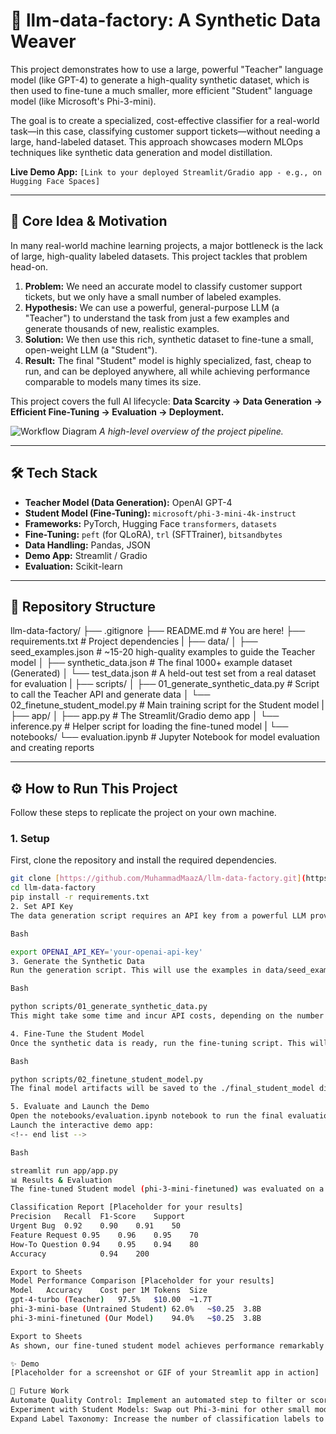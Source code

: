 # 🤖 llm-data-factory: A Synthetic Data Weaver

This project demonstrates how to use a large, powerful "Teacher" language model (like GPT-4) to generate a high-quality synthetic dataset, which is then used to fine-tune a much smaller, more efficient "Student" language model (like Microsoft's Phi-3-mini).

The goal is to create a specialized, cost-effective classifier for a real-world task—in this case, classifying customer support tickets—without needing a large, hand-labeled dataset. This approach showcases modern MLOps techniques like synthetic data generation and model distillation.

**Live Demo App:** `[Link to your deployed Streamlit/Gradio app - e.g., on Hugging Face Spaces]`

---

## 🚀 Core Idea & Motivation

In many real-world machine learning projects, a major bottleneck is the lack of large, high-quality labeled datasets. This project tackles that problem head-on.

1.  **Problem:** We need an accurate model to classify customer support tickets, but we only have a small number of labeled examples.
2.  **Hypothesis:** We can use a powerful, general-purpose LLM (a "Teacher") to understand the task from just a few examples and generate thousands of new, realistic examples.
3.  **Solution:** We then use this rich, synthetic dataset to fine-tune a small, open-weight LLM (a "Student").
4.  **Result:** The final "Student" model is highly specialized, fast, cheap to run, and can be deployed anywhere, all while achieving performance comparable to models many times its size.

This project covers the full AI lifecycle: **Data Scarcity → Data Generation → Efficient Fine-Tuning → Evaluation → Deployment.**

![Workflow Diagram](https://i.imgur.com/uTjZg93.png) _A high-level overview of the project pipeline._

---

## 🛠️ Tech Stack

* **Teacher Model (Data Generation):** OpenAI GPT-4
* **Student Model (Fine-Tuning):** `microsoft/phi-3-mini-4k-instruct`
* **Frameworks:** PyTorch, Hugging Face `transformers`, `datasets`
* **Fine-Tuning:** `peft` (for QLoRA), `trl` (SFTTrainer), `bitsandbytes`
* **Data Handling:** Pandas, JSON
* **Demo App:** Streamlit / Gradio
* **Evaluation:** Scikit-learn

---

## 📁 Repository Structure

llm-data-factory/
├── .gitignore
├── README.md              # You are here!
├── requirements.txt         # Project dependencies
|
├── data/
│   ├── seed_examples.json        # ~15-20 high-quality examples to guide the Teacher model
│   ├── synthetic_data.json       # The final 1000+ example dataset (Generated)
│   └── test_data.json            # A held-out test set from a real dataset for evaluation
|
├── scripts/
│   ├── 01_generate_synthetic_data.py # Script to call the Teacher API and generate data
│   └── 02_finetune_student_model.py  # Main training script for the Student model
|
├── app/
│   ├── app.py                      # The Streamlit/Gradio demo app
│   └── inference.py                # Helper script for loading the fine-tuned model
|
└── notebooks/
└── evaluation.ipynb            # Jupyter Notebook for model evaluation and creating reports


---

## ⚙️ How to Run This Project

Follow these steps to replicate the project on your own machine.

### 1. Setup

First, clone the repository and install the required dependencies.

```bash
git clone [https://github.com/MuhammadMaazA/llm-data-factory.git](https://github.com/MuhammadMaazA/llm-data-factory.git)
cd llm-data-factory
pip install -r requirements.txt
2. Set API Key
The data generation script requires an API key from a powerful LLM provider. Set it as an environment variable.

Bash

export OPENAI_API_KEY='your-openai-api-key'
3. Generate the Synthetic Data
Run the generation script. This will use the examples in data/seed_examples.json to prompt the Teacher model and create data/synthetic_data.json.

Bash

python scripts/01_generate_synthetic_data.py
This might take some time and incur API costs, depending on the number of samples you generate.

4. Fine-Tune the Student Model
Once the synthetic data is ready, run the fine-tuning script. This will train the Phi-3-mini model using QLoRA for efficiency.

Bash

python scripts/02_finetune_student_model.py
The final model artifacts will be saved to the ./final_student_model directory.

5. Evaluate and Launch the Demo
Open the notebooks/evaluation.ipynb notebook to run the final evaluation on the test_data.json and see the performance metrics.
Launch the interactive demo app:
<!-- end list -->

Bash

streamlit run app/app.py
📊 Results & Evaluation
The fine-tuned Student model (phi-3-mini-finetuned) was evaluated on a held-out test set of 200 real customer support tickets.

Classification Report [Placeholder for your results]
Precision	Recall	F1-Score	Support
Urgent Bug	0.92	0.90	0.91	50
Feature Request	0.95	0.96	0.95	70
How-To Question	0.94	0.95	0.94	80
Accuracy			0.94	200

Export to Sheets
Model Performance Comparison [Placeholder for your results]
Model	Accuracy	Cost per 1M Tokens	Size
gpt-4-turbo (Teacher)	97.5%	$10.00	~1.7T
phi-3-mini-base (Untrained Student)	62.0%	~$0.25	3.8B
phi-3-mini-finetuned (Our Model)	94.0%	~$0.25	3.8B

Export to Sheets
As shown, our fine-tuned student model achieves performance remarkably close to the powerful Teacher model but at a fraction of the computational cost, proving the effectiveness of this approach.

✨ Demo
[Placeholder for a screenshot or GIF of your Streamlit app in action]

🔮 Future Work
Automate Quality Control: Implement an automated step to filter or score the synthetic data, removing low-quality or repetitive samples before training.
Experiment with Student Models: Swap out Phi-3-mini for other small models like Gemma 2B or Qwen 1.5B to compare performance.
Expand Label Taxonomy: Increase the number of classification labels to handle more nuanced support ticket types.